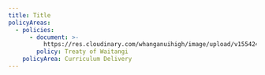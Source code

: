 ```yaml
---
title: Title
policyAreas:
  - policies:
      - document: >-
          https://res.cloudinary.com/whanganuihigh/image/upload/v1554243763/Oliver_Keelty_won_Male_Instructor_award.jpg
        policy: Treaty of Waitangi
    policyArea: Curriculum Delivery
---
```


